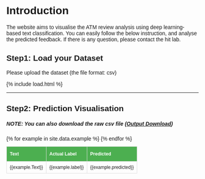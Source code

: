 # Introduction
The website aims to visualise the ATM review analysis using deep learning-based text classification. You can easily follow the below instruction, and analyse the predicted feedback. 
If there is any question, please contact the hit lab. 



## Step1: Load your Dataset
Please upload the dataset (the file format: csv)

{% include load.html %}


* * *


## Step2: Prediction Visualisation
##### NOTE: You can also download the raw csv file (<a href="https://github.com/hit-lab/boa_atm/master/_data/example.csv">Output Download</a>)

<style>
body {
  font-family: "Trebuchet MS", Arial, Helvetica, sans-serif;
  border-collapse: collapse;
  width: 100%;
}

table {
  font-size:12px;
}

td, th {
  border: 1px solid #ddd;
  padding: 8px;
}

tr:nth-child(even){background-color: #f2f2f2;}

tr:hover {background-color: #ddd;}

th {
  padding-top: 12px;
  padding-bottom: 12px;
  text-align: left;
  background-color: #4CAF50;
  color: white;
}
</style>


<table id="dtBasicExample" class="table table-striped table-bordered table-sm" cellspacing="0" width="100%">
  <thead>
    <tr>
      <th>Text</th>
      <th>Actual Label</th>
      <th>Predicted</th>
    </tr>
  </thead>
  <tbody>
  {% for example in site.data.example %}
    <tr>
      <td>{{example.Text}}</td>
      <td>{{example.label}}</td>
      <td>{{example.predicted}}</td>
    </tr>
    {% endfor %}
  </tbody>
</table>
<script type="text/javascript" src="https://code.jquery.com/jquery-3.4.1.min.js"></script>
<script>
$(document).ready(function () {
$('#dtBasicExample').DataTable();
$('.dataTables_length').addClass('bs-select');
});
</script>

